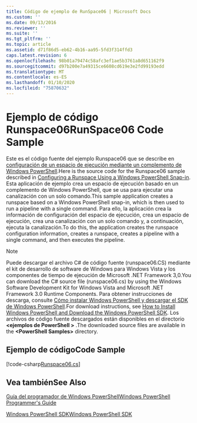 ```yaml
---
title: Código de ejemplo de RunSpace06 | Microsoft Docs
ms.custom: ''
ms.date: 09/13/2016
ms.reviewer: ''
ms.suite: ''
ms.tgt_pltfrm: ''
ms.topic: article
ms.assetid: d71f86d5-eb62-4b16-aa95-5fd3f314ffd3
caps.latest.revision: 6
ms.openlocfilehash: 98b01a79474c58afc3ef1ae5b3761a8d651162f9
ms.sourcegitcommit: d97b200e7a49315ce6608cd619e3e2fd99193edd
ms.translationtype: MT
ms.contentlocale: es-ES
ms.lasthandoff: 01/10/2020
ms.locfileid: "75870632"
---
```

# <a name="runspace06-code-sample"></a><span data-ttu-id="40b4f-102">Ejemplo de código Runspace06</span><span class="sxs-lookup"><span data-stu-id="40b4f-102">RunSpace06 Code Sample</span></span>

<span data-ttu-id="40b4f-103">Este es el código fuente del ejemplo Runspace06 que se describe en [configuración de un espacio de ejecución mediante un complemento de Windows PowerShell](https://msdn.microsoft.com/a7289ee8-9732-49ee-91c7-d533e9538b83).</span><span class="sxs-lookup"><span data-stu-id="40b4f-103">Here is the source code for the Runspace06 sample described in [Configuring a Runspace Using a Windows PowerShell Snap-in](https://msdn.microsoft.com/a7289ee8-9732-49ee-91c7-d533e9538b83).</span></span>
<span data-ttu-id="40b4f-104">Esta aplicación de ejemplo crea un espacio de ejecución basado en un complemento de Windows PowerShell, que se usa para ejecutar una canalización con un solo comando.</span><span class="sxs-lookup"><span data-stu-id="40b4f-104">This sample application creates a runspace based on a Windows PowerShell snap-in, which is then used to run a pipeline with a single command.</span></span> <span data-ttu-id="40b4f-105">Para ello, la aplicación crea la información de configuración del espacio de ejecución, crea un espacio de ejecución, crea una canalización con un solo comando y, a continuación, ejecuta la canalización.</span><span class="sxs-lookup"><span data-stu-id="40b4f-105">To do this, the application creates the runspace configuration information, creates a runspace, creates a pipeline with a single command, and then executes the pipeline.</span></span>

> [!NOTE]
> <span data-ttu-id="40b4f-106">Puede descargar el archivo C# de código fuente (runspace06.CS) mediante el kit de desarrollo de software de Windows para Windows Vista y los componentes de tiempo de ejecución de Microsoft .NET Framework 3,0.</span><span class="sxs-lookup"><span data-stu-id="40b4f-106">You can download the C# source file (runspace06.cs) by using the Windows Software Development Kit for Windows Vista and Microsoft .NET Framework 3.0 Runtime Components.</span></span> <span data-ttu-id="40b4f-107">Para obtener instrucciones de descarga, consulte [Cómo instalar Windows PowerShell y descargar el SDK de Windows PowerShell](/powershell/scripting/developer/installing-the-windows-powershell-sdk).</span><span class="sxs-lookup"><span data-stu-id="40b4f-107">For download instructions, see [How to Install Windows PowerShell and Download the Windows PowerShell SDK](/powershell/scripting/developer/installing-the-windows-powershell-sdk).</span></span>
> <span data-ttu-id="40b4f-108">Los archivos de código fuente descargados están disponibles en el directorio **\<ejemplos de PowerShell >** .</span><span class="sxs-lookup"><span data-stu-id="40b4f-108">The downloaded source files are available in the **\<PowerShell Samples>** directory.</span></span>

## <a name="code-sample"></a><span data-ttu-id="40b4f-109">Ejemplo de código</span><span class="sxs-lookup"><span data-stu-id="40b4f-109">Code Sample</span></span>

[!code-csharp[Runspace06.cs](../../../../powershell-sdk-samples/SDK-2.0/csharp/Runspace06/Runspace06.cs#L11-L85 "Runspace06.cs")]

## <a name="see-also"></a><span data-ttu-id="40b4f-110">Vea también</span><span class="sxs-lookup"><span data-stu-id="40b4f-110">See Also</span></span>

[<span data-ttu-id="40b4f-111">Guía del programador de Windows PowerShell</span><span class="sxs-lookup"><span data-stu-id="40b4f-111">Windows PowerShell Programmer's Guide</span></span>](./windows-powershell-programmer-s-guide.md)

[<span data-ttu-id="40b4f-112">Windows PowerShell SDK</span><span class="sxs-lookup"><span data-stu-id="40b4f-112">Windows PowerShell SDK</span></span>](../windows-powershell-reference.md)
